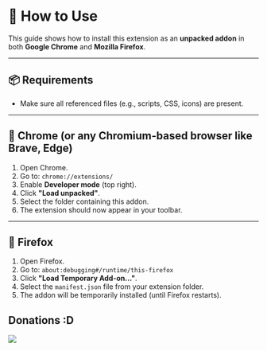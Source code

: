 # 🧩 How to Use

This guide shows how to install this extension as an **unpacked addon** in both **Google Chrome** and **Mozilla Firefox**.

---

## 📦 Requirements

- Make sure all referenced files (e.g., scripts, CSS, icons) are present.

---

## 🧭 Chrome (or any Chromium-based browser like Brave, Edge)

1. Open Chrome.
2. Go to: `chrome://extensions/`
3. Enable **Developer mode** (top right).
4. Click **"Load unpacked"**.
5. Select the folder containing this addon.
6. The extension should now appear in your toolbar.

---

## 🦊 Firefox

1. Open Firefox.
2. Go to: `about:debugging#/runtime/this-firefox`
3. Click **"Load Temporary Add-on..."**.
4. Select the `manifest.json` file from your extension folder.
5. The addon will be temporarily installed (until Firefox restarts).

## Donations :D
<a href="paypal.me/winterdust" target="_blank">
  <img src="https://imgur.com/a/4wSjYSM" />
</a>
